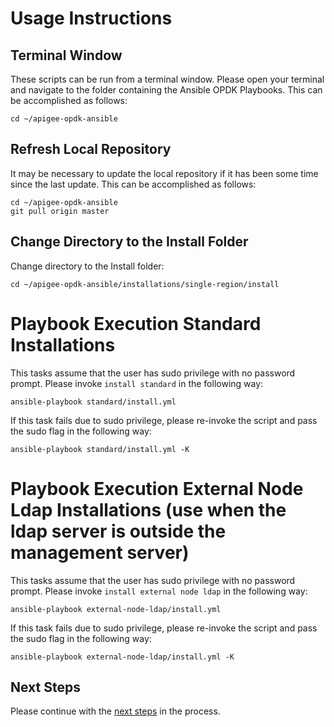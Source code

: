 # Usage Instructions

## Terminal Window
These scripts can be run from a terminal window. Please open your terminal and navigate to the folder
containing the Ansible OPDK Playbooks. This can be accomplished as follows: 

    cd ~/apigee-opdk-ansible

## Refresh Local Repository
It may be necessary to update the local repository if it has been some time since the last update.
This can be accomplished as follows: 

    cd ~/apigee-opdk-ansible
    git pull origin master

## Change Directory to the Install Folder
Change directory to the Install folder:

    cd ~/apigee-opdk-ansible/installations/single-region/install

# Playbook Execution Standard Installations

This tasks assume that the user has sudo privilege with no password prompt. Please invoke `install standard` in the following way:
    
    ansible-playbook standard/install.yml

If this task fails due to sudo privilege, please re-invoke the script and pass the sudo flag in the following way: 

    ansible-playbook standard/install.yml -K
	
# Playbook Execution External Node Ldap Installations (use when the ldap server is outside the management server)

This tasks assume that the user has sudo privilege with no password prompt. Please invoke `install external node ldap` in the following way:
    
    ansible-playbook external-node-ldap/install.yml

If this task fails due to sudo privilege, please re-invoke the script and pass the sudo flag in the following way: 

    ansible-playbook external-node-ldap/install.yml -K
    

## Next Steps

Please continue with the [next steps](../README.md#quick-start-usage-overview) in the process.